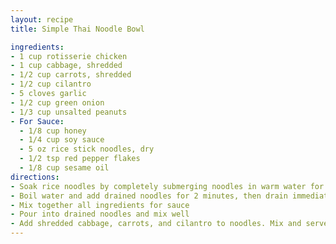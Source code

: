 ```yaml
---
layout: recipe
title: Simple Thai Noodle Bowl

ingredients:
- 1 cup rotisserie chicken
- 1 cup cabbage, shredded
- 1/2 cup carrots, shredded
- 1/2 cup cilantro
- 5 cloves garlic
- 1/2 cup green onion
- 1/3 cup unsalted peanuts
- For Sauce: 
  - 1/8 cup honey
  - 1/4 cup soy sauce
  - 5 oz rice stick noodles, dry
  - 1/2 tsp red pepper flakes
  - 1/8 cup sesame oil 
directions:
- Soak rice noodles by completely submerging noodles in warm water for 30 minutes, or according to package directions. Drain
- Boil water and add drained noodles for 2 minutes, then drain immediately
- Mix together all ingredients for sauce
- Pour into drained noodles and mix well
- Add shredded cabbage, carrots, and cilantro to noodles. Mix and serve.
---
```

